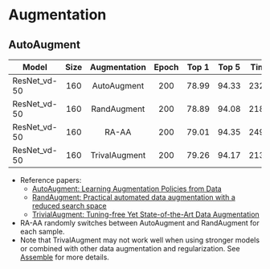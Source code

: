 # Augmentation

## AutoAugment
| Model        | Size |  Augmentation | Epoch | Top 1 | Top 5 |  Time | Code |  Log  |
|--------------|:----:|:-------------:|:-----:|:-----:|:-----:|:-----:|:----:|:-----:|
| ResNet_vd-50 |  160 |  AutoAugment  |  200  | 78.99 | 94.33 | 232.4 | [98](/configs/ImageNet/98.py) | [1](/configs/ImageNet/log/98.log) [2](/configs/ImageNet/log/98-2.log) |
| ResNet_vd-50 |  160 |  RandAugment  |  200  | 78.89 | 94.08 | 218.1 | [99](/configs/ImageNet/99.py) | [1](/configs/ImageNet/log/99.log) [2](/configs/ImageNet/log/99-2.log) |
| ResNet_vd-50 |  160 |     RA-AA     |  200  | 79.01 | 94.35 | 249.1 | [100](/configs/ImageNet/100.py) | [1](/configs/ImageNet/log/100.log) [2](/configs/ImageNet/log/100-2.log) |
| ResNet_vd-50 |  160 | TrivalAugment |  200  | 79.26 | 94.17 | 213.1 | [109](/configs/ImageNet/109.py) | [1](/configs/ImageNet/log/109.log) [2](/configs/ImageNet/log/109-2.log) [3](/configs/ImageNet/log/109-3.log) |

- Reference papers:
    - [AutoAugment: Learning Augmentation Policies from Data](https://arxiv.org/abs/1805.09501)
    - [RandAugment: Practical automated data augmentation with a reduced search space](https://arxiv.org/abs/1909.13719)
    - [TrivialAugment: Tuning-free Yet State-of-the-Art Data Augmentation](https://arxiv.org/abs/2103.10158)
- RA-AA randomly switches between AutoAugment and RandAugment for each sample.
- Note that TrivalAugment may not work well when using stronger models or combined with other data augmentation and regularization. See [Assemble](/docs/models/assemble) for more details.   